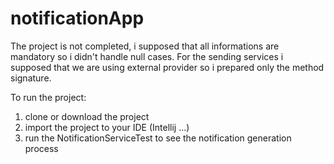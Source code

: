 # notificationApp

The project is not completed, i supposed that all informations are mandatory so i didn't handle null cases.
For the sending services i supposed that we are using external provider  so i prepared only the method signature.

To run the project:
 1. clone or download the project 
 2. import the project to your IDE (Intellij ...)
 3. run the NotificationServiceTest to see the notification generation process
